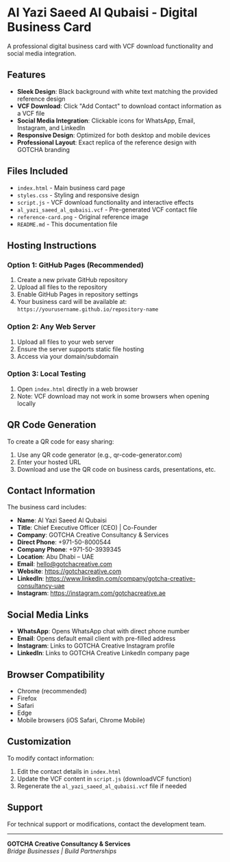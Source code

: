 # Al Yazi Saeed Al Qubaisi - Digital Business Card

A professional digital business card with VCF download functionality and social media integration.

## Features

- **Sleek Design**: Black background with white text matching the provided reference design
- **VCF Download**: Click "Add Contact" to download contact information as a VCF file
- **Social Media Integration**: Clickable icons for WhatsApp, Email, Instagram, and LinkedIn
- **Responsive Design**: Optimized for both desktop and mobile devices
- **Professional Layout**: Exact replica of the reference design with GOTCHA branding

## Files Included

- `index.html` - Main business card page
- `styles.css` - Styling and responsive design
- `script.js` - VCF download functionality and interactive effects
- `al_yazi_saeed_al_qubaisi.vcf` - Pre-generated VCF contact file
- `reference-card.png` - Original reference image
- `README.md` - This documentation file

## Hosting Instructions

### Option 1: GitHub Pages (Recommended)
1. Create a new private GitHub repository
2. Upload all files to the repository
3. Enable GitHub Pages in repository settings
4. Your business card will be available at: `https://yourusername.github.io/repository-name`

### Option 2: Any Web Server
1. Upload all files to your web server
2. Ensure the server supports static file hosting
3. Access via your domain/subdomain

### Option 3: Local Testing
1. Open `index.html` directly in a web browser
2. Note: VCF download may not work in some browsers when opening locally

## QR Code Generation

To create a QR code for easy sharing:
1. Use any QR code generator (e.g., qr-code-generator.com)
2. Enter your hosted URL
3. Download and use the QR code on business cards, presentations, etc.

## Contact Information

The business card includes:
- **Name**: Al Yazi Saeed Al Qubaisi
- **Title**: Chief Executive Officer (CEO) | Co-Founder
- **Company**: GOTCHA Creative Consultancy & Services
- **Direct Phone**: +971-50-8000544
- **Company Phone**: +971-50-3939345
- **Location**: Abu Dhabi – UAE
- **Email**: hello@gotchacreative.com
- **Website**: https://gotchacreative.com
- **LinkedIn**: https://www.linkedin.com/company/gotcha-creative-consultancy-uae
- **Instagram**: https://instagram.com/gotchacreative.ae

## Social Media Links

- **WhatsApp**: Opens WhatsApp chat with direct phone number
- **Email**: Opens default email client with pre-filled address
- **Instagram**: Links to GOTCHA Creative Instagram profile
- **LinkedIn**: Links to GOTCHA Creative LinkedIn company page

## Browser Compatibility

- Chrome (recommended)
- Firefox
- Safari
- Edge
- Mobile browsers (iOS Safari, Chrome Mobile)

## Customization

To modify contact information:
1. Edit the contact details in `index.html`
2. Update the VCF content in `script.js` (downloadVCF function)
3. Regenerate the `al_yazi_saeed_al_qubaisi.vcf` file if needed

## Support

For technical support or modifications, contact the development team.

---

**GOTCHA Creative Consultancy & Services**  
*Bridge Businesses | Build Partnerships*

